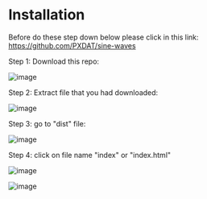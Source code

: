 # Installation
Before do these step down below please click in this link: https://github.com/PXDAT/sine-waves

Step 1: Download this repo: 

![image](https://github.com/PXDAT/sine-waves/assets/136553197/f2496800-dda8-4c2b-99da-493b713c3a8e)

Step 2: Extract file that you had downloaded:

![image](https://github.com/PXDAT/sine-waves/assets/136553197/0793c023-16fc-4130-bce3-e4a00ff817c9)

Step 3: go to "dist" file:

![image](https://github.com/PXDAT/sine-waves/assets/136553197/cfd27af3-0eee-4eb4-8cdd-d3f68d4dae3a)

Step 4: click on file name "index" or "index.html"

![image](https://github.com/PXDAT/sine-waves/assets/136553197/c60df860-045e-49a0-bbab-687321681b51)

![image](https://github.com/PXDAT/sine-waves/assets/136553197/bf518dc5-cfdc-41ad-b26b-32f8895f8603)

  
